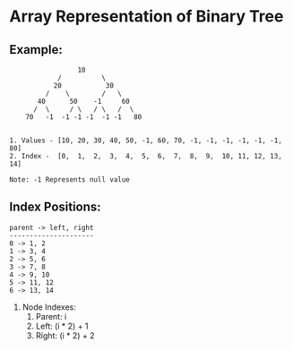 # Array Representation of Binary Tree

## Example:


                     10
                /          \
               20           30
             /    \        /   \
           40      50    -1     60
          /  \     / \   / \   /  \
        70   -1  -1 -1 -1  -1 -1   80


    1. Values - [10, 20, 30, 40, 50, -1, 60, 70, -1, -1, -1, -1, -1, -1, 80]
    2. Index -  [0,  1,  2,  3,  4,  5,  6,  7,  8,  9,  10, 11, 12, 13, 14]

    Note: -1 Represents null value

## Index Positions:

    parent -> left, right
    ---------------------
    0 -> 1, 2
    1 -> 3, 4
    2 -> 5, 6
    3 -> 7, 8
    4 -> 9, 10
    5 -> 11, 12
    6 -> 13, 14

1. Node Indexes: 
   1. Parent: i
   2. Left: (i * 2) + 1
   3. Right: (i * 2) + 2